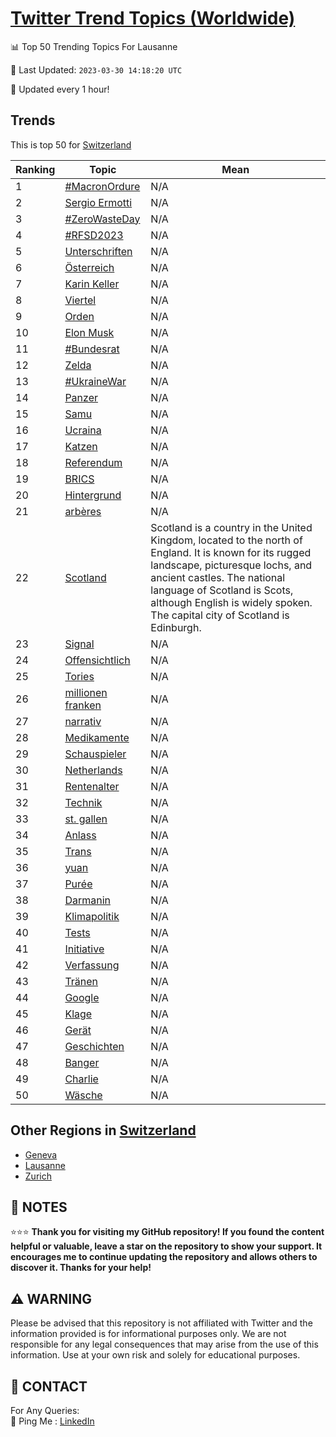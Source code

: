 [Twitter Trend Topics (Worldwide)](https://github.com/ErcinDedeoglu/Twitter-Trend-Topics)
==========


📊 Top 50 Trending Topics For Lausanne

📆 Last Updated: `2023-03-30 14:18:20 UTC`

🔧 Updated every 1 hour!


## Trends

This is top 50 for [Switzerland](</Switzerland>)

| Ranking | Topic | Mean |
| ------- | ------------ | ------------ |
| 1 | [#MacronOrdure](http://twitter.com/search?q=%23MacronOrdure) | N/A |
| 2 | [Sergio Ermotti](http://twitter.com/search?q=Sergio+Ermotti) | N/A |
| 3 | [#ZeroWasteDay](http://twitter.com/search?q=%23ZeroWasteDay) | N/A |
| 4 | [#RFSD2023](http://twitter.com/search?q=%23RFSD2023) | N/A |
| 5 | [Unterschriften](http://twitter.com/search?q=Unterschriften) | N/A |
| 6 | [Österreich](http://twitter.com/search?q=%c3%96sterreich) | N/A |
| 7 | [Karin Keller](http://twitter.com/search?q=Karin+Keller) | N/A |
| 8 | [Viertel](http://twitter.com/search?q=Viertel) | N/A |
| 9 | [Orden](http://twitter.com/search?q=Orden) | N/A |
| 10 | [Elon Musk](http://twitter.com/search?q=Elon+Musk) | N/A |
| 11 | [#Bundesrat](http://twitter.com/search?q=%23Bundesrat) | N/A |
| 12 | [Zelda](http://twitter.com/search?q=Zelda) | N/A |
| 13 | [#UkraineWar](http://twitter.com/search?q=%23UkraineWar) | N/A |
| 14 | [Panzer](http://twitter.com/search?q=Panzer) | N/A |
| 15 | [Samu](http://twitter.com/search?q=Samu) | N/A |
| 16 | [Ucraina](http://twitter.com/search?q=Ucraina) | N/A |
| 17 | [Katzen](http://twitter.com/search?q=Katzen) | N/A |
| 18 | [Referendum](http://twitter.com/search?q=Referendum) | N/A |
| 19 | [BRICS](http://twitter.com/search?q=BRICS) | N/A |
| 20 | [Hintergrund](http://twitter.com/search?q=Hintergrund) | N/A |
| 21 | [arbères](http://twitter.com/search?q=arb%c3%a8res) | N/A |
| 22 | [Scotland](http://twitter.com/search?q=Scotland) | Scotland is a country in the United Kingdom, located to the north of England. It is known for its rugged landscape, picturesque lochs, and ancient castles. The national language of Scotland is Scots, although English is widely spoken. The capital city of Scotland is Edinburgh. |
| 23 | [Signal](http://twitter.com/search?q=Signal) | N/A |
| 24 | [Offensichtlich](http://twitter.com/search?q=Offensichtlich) | N/A |
| 25 | [Tories](http://twitter.com/search?q=Tories) | N/A |
| 26 | [millionen franken](http://twitter.com/search?q=millionen+franken) | N/A |
| 27 | [narrativ](http://twitter.com/search?q=narrativ) | N/A |
| 28 | [Medikamente](http://twitter.com/search?q=Medikamente) | N/A |
| 29 | [Schauspieler](http://twitter.com/search?q=Schauspieler) | N/A |
| 30 | [Netherlands](http://twitter.com/search?q=Netherlands) | N/A |
| 31 | [Rentenalter](http://twitter.com/search?q=Rentenalter) | N/A |
| 32 | [Technik](http://twitter.com/search?q=Technik) | N/A |
| 33 | [st. gallen](http://twitter.com/search?q=st.+gallen) | N/A |
| 34 | [Anlass](http://twitter.com/search?q=Anlass) | N/A |
| 35 | [Trans](http://twitter.com/search?q=Trans) | N/A |
| 36 | [yuan](http://twitter.com/search?q=yuan) | N/A |
| 37 | [Purée](http://twitter.com/search?q=Pur%c3%a9e) | N/A |
| 38 | [Darmanin](http://twitter.com/search?q=Darmanin) | N/A |
| 39 | [Klimapolitik](http://twitter.com/search?q=Klimapolitik) | N/A |
| 40 | [Tests](http://twitter.com/search?q=Tests) | N/A |
| 41 | [Initiative](http://twitter.com/search?q=Initiative) | N/A |
| 42 | [Verfassung](http://twitter.com/search?q=Verfassung) | N/A |
| 43 | [Tränen](http://twitter.com/search?q=Tr%c3%a4nen) | N/A |
| 44 | [Google](http://twitter.com/search?q=Google) | N/A |
| 45 | [Klage](http://twitter.com/search?q=Klage) | N/A |
| 46 | [Gerät](http://twitter.com/search?q=Ger%c3%a4t) | N/A |
| 47 | [Geschichten](http://twitter.com/search?q=Geschichten) | N/A |
| 48 | [Banger](http://twitter.com/search?q=Banger) | N/A |
| 49 | [Charlie](http://twitter.com/search?q=Charlie) | N/A |
| 50 | [Wäsche](http://twitter.com/search?q=W%c3%a4sche) | N/A |



## Other Regions in [Switzerland](</Switzerland>)

* [Geneva](</Switzerland/Geneva.md>)
* [Lausanne](</Switzerland/Lausanne.md>)
* [Zurich](</Switzerland/Zurich.md>)



## 📝 NOTES

⭐⭐⭐ **Thank you for visiting my GitHub repository! If you found the content helpful or valuable, leave a star on the repository to show your support. It encourages me to continue updating the repository and allows others to discover it. Thanks for your help!**


## ⚠️ WARNING

Please be advised that this repository is not affiliated with Twitter and the information provided is for informational purposes only. We are not responsible for any legal consequences that may arise from the use of this information. Use at your own risk and solely for educational purposes.


## 📨 CONTACT

 For Any Queries:  
            🏓 Ping Me : [LinkedIn](https://www.linkedin.com/in/ercindedeoglu/)
